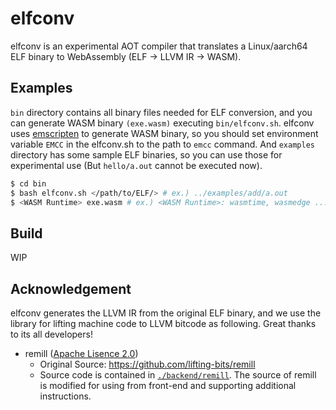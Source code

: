 # elfconv

elfconv is an experimental AOT compiler that translates a Linux/aarch64 ELF binary to WebAssembly (ELF -> LLVM IR -> WASM).

## Examples
`bin` directory contains all binary files needed for ELF conversion, and you can generate WASM binary `(exe.wasm)` executing `bin/elfconv.sh`.
elfconv uses [emscripten](https://github.com/emscripten-core/emscripten) to generate WASM binary, so you should set environment variable `EMCC` in the elfconv.sh to the path to `emcc` command.
And `examples` directory has some sample ELF binaries, so you can use those for experimental use (But `hello/a.out` cannot be executed now).
```bash
$ cd bin
$ bash elfconv.sh </path/to/ELF/> # ex.) ../examples/add/a.out
$ <WASM Runtime> exe.wasm # ex.) <WASM Runtime>: wasmtime, wasmedge ...
```
## Build
WIP

## Acknowledgement
elfconv generates the LLVM IR from the original ELF binary, and we use the library for lifting machine code to LLVM bitcode as following.
Great thanks to its all developers!
- remill ([Apache Lisence 2.0](https://github.com/lifting-bits/remill/blob/master/LICENSE))
    - Original Source: https://github.com/lifting-bits/remill
    - Source code is contained in [`./backend/remill`](https://github.com/yomaytk/elfconv/tree/main/backend/remill). The source of remill is modified for using from front-end and supporting additional instructions.
